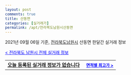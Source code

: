 ```yaml
---
layout: post
comments: true
title: 산동면
categories: [실거래가]
permalink: /apt/전라북도남원시산동면
---
```


2021년 09월 06일 기준, <a href="/apt/전라북도남원시">전라북도남원시</a> 산동면 한달간 실거래 정보

<a style="color: blue;" href="/apt/전라북도남원시">< 전라북도 남원시 전체 실거래 정보</a>
<!---- start ---->
<table>
  <tr>
    <td colspan="4" style="font-weight: bold;"><a href="/apt/전라북도남원시산동면{name_without_space}">오늘 등록된 실거래 정보가 없습니다</a> &nbsp;&nbsp;&nbsp; <a style="color: blue; font-size: smaller;" href="/apt/전라북도남원시산동면{name_without_space}">면적별 최고가 ></a></td>
  </tr>
    
</table>
<!---- end ---->
    